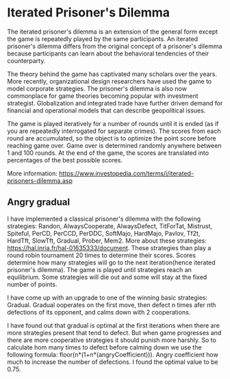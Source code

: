 # Iterated Prisoner's Dilemma

The iterated prisoner's dilemma is an extension of the general form except the game is repeatedly played by the same participants. An iterated prisoner's dilemma differs from the original concept of a prisoner's dilemma because participants can learn about the behavioral tendencies of their counterparty.

The theory behind the game has captivated many scholars over the years. More recently, organizational design researchers have used the game to model corporate strategies. The prisoner's dilemma is also now commonplace for game theories becoming popular with investment strategist. Globalization and integrated trade have further driven demand for financial and operational models that can describe geopolitical issues. 

The game is played iteratively for a number of rounds until it is ended (as if you are repeatedly interrogated for separate crimes). The scores from each round are accumulated, so the object is to optimize the point score before reaching game over. Game over is determined randomly anywhere between 1 and 100 rounds. At the end of the game, the scores are translated into percentages of the best possible scores. 

More information: https://www.investopedia.com/terms/i/iterated-prisoners-dilemma.asp

## Angry gradual

I have implemented a classical prisoner's dilemma with the following strategies: Randon, AlwaysCooperate, AlwaysDefect, TitForTat, Mistrust, Spiteful, PerCD, PerCCD, PerDDC, SoftMajo, HardMajo, Pavlov, Tf2t, HardTft, SlowTft, Gradual, Prober, Mem2. More about these strategies: https://hal.inria.fr/hal-01635333/document. These strategies than play a round robin tournament 20 times to determine their scores. Scores determine how many strategies will go to the next iteration(hence iterated prisoner's dilemma). The game is played until strategies reach an equilibrium. Some strategies will die out and some will stay at the fixed number of points.

I have come up with an upgrade to one of the winning basic strategies: Gradual. Gradual ooperates on the first move, then defect n times afer nth defections of its opponent, and calms down with 2 cooperations.

I have found out that gradual is optimal at the first iterations when there are more strategies present that tend to defect. But when game progresses and there are more cooperative strategies it should punish more harshly. So to calculate hom many times to defect before calming down we use the following formula: floor(n*(1+n*(angryCoefficient))). Angry coefficient how much to increase the number of defections. I found the optimal value to be 0.75.
